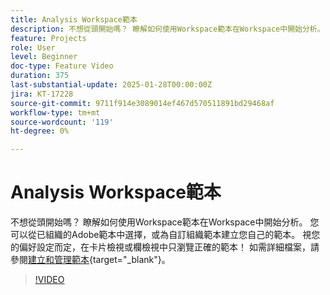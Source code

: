 ```yaml
---
title: Analysis Workspace範本
description: 不想從頭開始嗎？ 瞭解如何使用Workspace範本在Workspace中開始分析。 您可以從已組織的Adobe範本中選擇，或為自訂組織範本建立您自己的範本。 視您的偏好設定而定，在卡片檢視或欄檢視中只瀏覽正確的範本！
feature: Projects
role: User
level: Beginner
doc-type: Feature Video
duration: 375
last-substantial-update: 2025-01-28T00:00:00Z
jira: KT-17228
source-git-commit: 9711f914e3089014ef467d570511891bd29468af
workflow-type: tm+mt
source-wordcount: '119'
ht-degree: 0%

---
```



# Analysis Workspace範本

不想從頭開始嗎？ 瞭解如何使用Workspace範本在Workspace中開始分析。 您可以從已組織的Adobe範本中選擇，或為自訂組織範本建立您自己的範本。 視您的偏好設定而定，在卡片檢視或欄檢視中只瀏覽正確的範本！ 如需詳細檔案，請參閱[建立和管理範本](https://experienceleague.adobe.com/zh-hant/docs/analytics-platform/using/cja-workspace/templates/create-templates?lang=en){target="_blank"}。

>[!VIDEO](https://video.tv.adobe.com/v/3443169/?learn=on&enablevpops)
